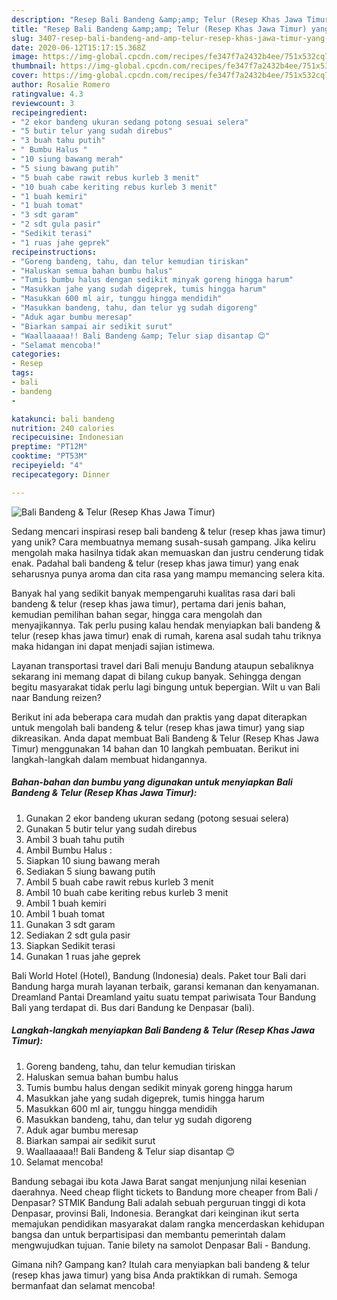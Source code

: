 ```yaml
---
description: "Resep Bali Bandeng &amp;amp; Telur (Resep Khas Jawa Timur) yang Sempurna"
title: "Resep Bali Bandeng &amp;amp; Telur (Resep Khas Jawa Timur) yang Sempurna"
slug: 3407-resep-bali-bandeng-and-amp-telur-resep-khas-jawa-timur-yang-sempurna
date: 2020-06-12T15:17:15.368Z
image: https://img-global.cpcdn.com/recipes/fe347f7a2432b4ee/751x532cq70/bali-bandeng-telur-resep-khas-jawa-timur-foto-resep-utama.jpg
thumbnail: https://img-global.cpcdn.com/recipes/fe347f7a2432b4ee/751x532cq70/bali-bandeng-telur-resep-khas-jawa-timur-foto-resep-utama.jpg
cover: https://img-global.cpcdn.com/recipes/fe347f7a2432b4ee/751x532cq70/bali-bandeng-telur-resep-khas-jawa-timur-foto-resep-utama.jpg
author: Rosalie Romero
ratingvalue: 4.3
reviewcount: 3
recipeingredient:
- "2 ekor bandeng ukuran sedang potong sesuai selera"
- "5 butir telur yang sudah direbus"
- "3 buah tahu putih"
- " Bumbu Halus "
- "10 siung bawang merah"
- "5 siung bawang putih"
- "5 buah cabe rawit rebus kurleb 3 menit"
- "10 buah cabe keriting rebus kurleb 3 menit"
- "1 buah kemiri"
- "1 buah tomat"
- "3 sdt garam"
- "2 sdt gula pasir"
- "Sedikit terasi"
- "1 ruas jahe geprek"
recipeinstructions:
- "Goreng bandeng, tahu, dan telur kemudian tiriskan"
- "Haluskan semua bahan bumbu halus"
- "Tumis bumbu halus dengan sedikit minyak goreng hingga harum"
- "Masukkan jahe yang sudah digeprek, tumis hingga harum"
- "Masukkan 600 ml air, tunggu hingga mendidih"
- "Masukkan bandeng, tahu, dan telur yg sudah digoreng"
- "Aduk agar bumbu meresap"
- "Biarkan sampai air sedikit surut"
- "Waallaaaaa!! Bali Bandeng &amp; Telur siap disantap 😊"
- "Selamat mencoba!"
categories:
- Resep
tags:
- bali
- bandeng
- 

katakunci: bali bandeng  
nutrition: 240 calories
recipecuisine: Indonesian
preptime: "PT12M"
cooktime: "PT53M"
recipeyield: "4"
recipecategory: Dinner

---
```



![Bali Bandeng &amp; Telur (Resep Khas Jawa Timur)](https://img-global.cpcdn.com/recipes/fe347f7a2432b4ee/751x532cq70/bali-bandeng-telur-resep-khas-jawa-timur-foto-resep-utama.jpg)

Sedang mencari inspirasi resep bali bandeng &amp; telur (resep khas jawa timur) yang unik? Cara membuatnya memang susah-susah gampang. Jika keliru mengolah maka hasilnya tidak akan memuaskan dan justru cenderung tidak enak. Padahal bali bandeng &amp; telur (resep khas jawa timur) yang enak seharusnya punya aroma dan cita rasa yang mampu memancing selera kita.

Banyak hal yang sedikit banyak mempengaruhi kualitas rasa dari bali bandeng &amp; telur (resep khas jawa timur), pertama dari jenis bahan, kemudian pemilihan bahan segar, hingga cara mengolah dan menyajikannya. Tak perlu pusing kalau hendak menyiapkan bali bandeng &amp; telur (resep khas jawa timur) enak di rumah, karena asal sudah tahu triknya maka hidangan ini dapat menjadi sajian istimewa.

Layanan transportasi travel dari Bali menuju Bandung ataupun sebaliknya sekarang ini memang dapat di bilang cukup banyak. Sehingga dengan begitu masyarakat tidak perlu lagi bingung untuk bepergian. Wilt u van Bali naar Bandung reizen?


Berikut ini ada beberapa cara mudah dan praktis yang dapat diterapkan untuk mengolah bali bandeng &amp; telur (resep khas jawa timur) yang siap dikreasikan. Anda dapat membuat Bali Bandeng &amp; Telur (Resep Khas Jawa Timur) menggunakan 14 bahan dan 10 langkah pembuatan. Berikut ini langkah-langkah dalam membuat hidangannya.

<!--inarticleads1-->

##### Bahan-bahan dan bumbu yang digunakan untuk menyiapkan Bali Bandeng &amp; Telur (Resep Khas Jawa Timur):

1. Gunakan 2 ekor bandeng ukuran sedang (potong sesuai selera)
1. Gunakan 5 butir telur yang sudah direbus
1. Ambil 3 buah tahu putih
1. Ambil  Bumbu Halus :
1. Siapkan 10 siung bawang merah
1. Sediakan 5 siung bawang putih
1. Ambil 5 buah cabe rawit rebus kurleb 3 menit
1. Ambil 10 buah cabe keriting rebus kurleb 3 menit
1. Ambil 1 buah kemiri
1. Ambil 1 buah tomat
1. Gunakan 3 sdt garam
1. Sediakan 2 sdt gula pasir
1. Siapkan Sedikit terasi
1. Gunakan 1 ruas jahe geprek


Bali World Hotel (Hotel), Bandung (Indonesia) deals. Paket tour Bali dari Bandung harga murah layanan terbaik, garansi kemanan dan kenyamanan. Dreamland Pantai Dreamland yaitu suatu tempat pariwisata Tour Bandung Bali yang terdapat di. Bus dari Bandung ke Denpasar (bali). 

<!--inarticleads2-->

##### Langkah-langkah menyiapkan Bali Bandeng &amp; Telur (Resep Khas Jawa Timur):

1. Goreng bandeng, tahu, dan telur kemudian tiriskan
1. Haluskan semua bahan bumbu halus
1. Tumis bumbu halus dengan sedikit minyak goreng hingga harum
1. Masukkan jahe yang sudah digeprek, tumis hingga harum
1. Masukkan 600 ml air, tunggu hingga mendidih
1. Masukkan bandeng, tahu, dan telur yg sudah digoreng
1. Aduk agar bumbu meresap
1. Biarkan sampai air sedikit surut
1. Waallaaaaa!! Bali Bandeng &amp; Telur siap disantap 😊
1. Selamat mencoba!


Bandung sebagai ibu kota Jawa Barat sangat menjunjung nilai kesenian daerahnya. Need cheap flight tickets to Bandung more cheaper from Bali / Denpasar? STMIK Bandung Bali adalah sebuah perguruan tinggi di kota Denpasar, provinsi Bali, Indonesia. Berangkat dari keinginan ikut serta memajukan pendidikan masyarakat dalam rangka mencerdaskan kehidupan bangsa dan untuk berpartisipasi dan membantu pemerintah dalam mengwujudkan tujuan. Tanie bilety na samolot Denpasar Bali - Bandung. 

Gimana nih? Gampang kan? Itulah cara menyiapkan bali bandeng &amp; telur (resep khas jawa timur) yang bisa Anda praktikkan di rumah. Semoga bermanfaat dan selamat mencoba!
